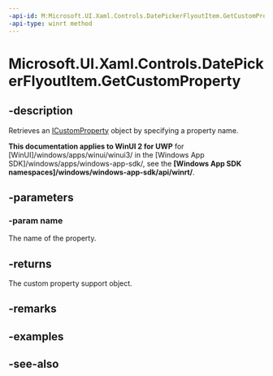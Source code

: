 ```yaml
---
-api-id: M:Microsoft.UI.Xaml.Controls.DatePickerFlyoutItem.GetCustomProperty(System.String)
-api-type: winrt method
---
```


<!-- Method syntax
public Windows.UI.Xaml.Data.ICustomProperty GetCustomProperty(System.String name)
-->

# Microsoft.UI.Xaml.Controls.DatePickerFlyoutItem.GetCustomProperty

## -description
Retrieves an [ICustomProperty](../microsoft.ui.xaml.data/icustomproperty.md) object by specifying a property name.

**This documentation applies to WinUI 2 for UWP** for [WinUI]/windows/apps/winui/winui3/ in the [Windows App SDK]/windows/apps/windows-app-sdk/, see the **[Windows App SDK namespaces]/windows/windows-app-sdk/api/winrt/**.

## -parameters
### -param name
The name of the property.

## -returns
The custom property support object.

## -remarks

## -examples

## -see-also
